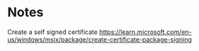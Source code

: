 # Notes 


Create a self signed certificate 
https://learn.microsoft.com/en-us/windows/msix/package/create-certificate-package-signing

